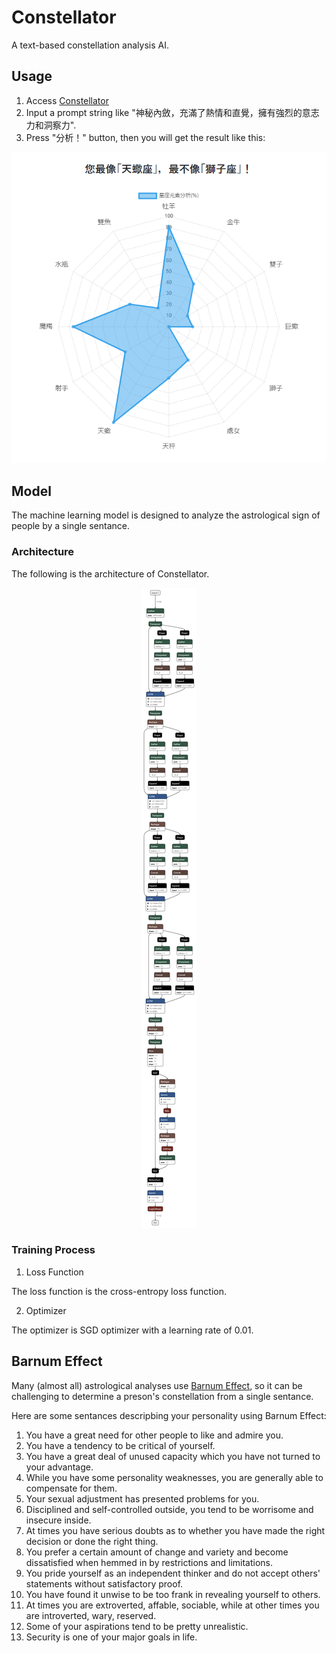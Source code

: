 # Constellator

A text-based constellation analysis AI.

## Usage

1. Access [Constellator](https://91d906h4.github.io/constellator/)
2. Input a prompt string like "神秘內斂，充滿了熱情和直覺，擁有強烈的意志力和洞察力".
3. Press "分析！" button, then you will get the result like this:

<div align="center">
    <img src="./asset/demo.png" />
</div>

## Model

The machine learning model is designed to analyze the astrological sign of people by a single sentance.

### Architecture

The following is the architecture of Constellator.

<div align="center">
    <img src="./asset/architecture.png" />
</div>

### Training Process

1. Loss Function

The loss function is the cross-entropy loss function.

2. Optimizer

The optimizer is SGD optimizer with a learning rate of 0.01.

## Barnum Effect

Many (almost all) astrological analyses use [Barnum Effect](https://en.wikipedia.org/wiki/Barnum_effect), so it can be challenging to determine a preson's constellation from a single sentance.

Here are some sentances descripbing your personality using Barnum Effect:

1. You have a great need for other people to like and admire you.
2. You have a tendency to be critical of yourself.
3. You have a great deal of unused capacity which you have not turned to your advantage.
4. While you have some personality weaknesses, you are generally able to compensate for them.
5. Your sexual adjustment has presented problems for you.
6. Disciplined and self-controlled outside, you tend to be worrisome and insecure inside.
7. At times you have serious doubts as to whether you have made the right decision or done the right thing.
8. You prefer a certain amount of change and variety and become dissatisfied when hemmed in by restrictions and limitations.
9. You pride yourself as an independent thinker and do not accept others' statements without satisfactory proof.
10. You have found it unwise to be too frank in revealing yourself to others.
11. At times you are extroverted, affable, sociable, while at other times you are introverted, wary, reserved.
12. Some of your aspirations tend to be pretty unrealistic.
13. Security is one of your major goals in life.
